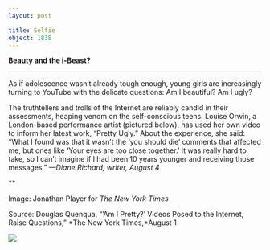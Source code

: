 ```yaml
---
layout: post

title: Selfie
object: 1838
---
```

**Beauty and the i-Beast?**

****

As if adolescence wasn’t already tough enough, young girls are increasingly turning to YouTube with the delicate questions: Am I beautiful? Am I ugly?

The truthtellers and trolls of the Internet are reliably candid in their assessments, heaping venom on the self-conscious teens. Louise Orwin, a London-based performance artist (pictured below), has used her own video to inform her latest work, “Pretty Ugly.” About the experience, she said: “What I found was that it wasn’t the ‘you should die’ comments that affected me, but ones like ‘Your eyes are too close together.’ It was really hard to take, so I can’t imagine if I had been 10 years younger and receiving those messages.”
 *—Diane Richard, writer, August 4*

**

Image: Jonathan Player for *The New York Times*

Source: Douglas Quenqua, “’Am I Pretty?’ Videos Posed to the Internet, Raise Questions,” *The New York Times,*August 1

![]({{siteurl.base}}/images/14-08-05_71.1_SelfieEDIT-1.jpeg)
